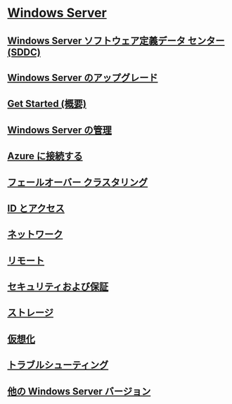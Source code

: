 # [Windows Server](windows-server.md)
## [Windows Server ソフトウェア定義データ センター (SDDC)](sddc.md)
## [Windows Server のアップグレード](upgrade/upgrade-overview.md)
## [Get Started (概要)](get-started/Server-Basics.md)
## [Windows Server の管理](administration/manage-windows-server.yml)
## [Azure に接続する](azure-hybrid-services/index.md)
## [フェールオーバー クラスタリング](failover-clustering/failover-clustering-overview.md)
## [ID とアクセス](identity/Identity-and-Access.yml)
## [ネットワーク](networking/index.yml)
## [リモート](remote/index.yml)
## [セキュリティおよび保証](security/security-and-assurance.yml)
## [ストレージ](storage/storage.yml)
## [仮想化](virtualization/virtualization.yml)
## [トラブルシューティング](troubleshoot/windows-server-troubleshooting.md)
## [他の Windows Server バージョン](windows-server-versions.md)